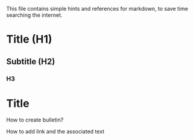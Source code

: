 This file contains simple hints and references for markdown, to save time searching the internet. 

# Title (H1)
## Subtitle (H2)
### H3 

Title
=====
How to create bulletin?


How to add link and the associated text


